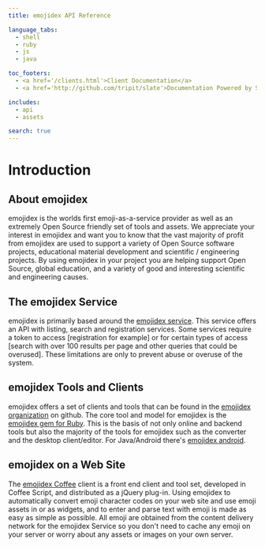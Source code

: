 ```yaml
---
title: emojidex API Reference

language_tabs:
  - shell
  - ruby
  - js
  - java

toc_footers:
  - <a href='/clients.html'>Client Documentation</a>
  - <a href='http://github.com/tripit/slate'>Documentation Powered by Slate</a>

includes:
  - api
  - assets

search: true
---
```


# Introduction
About emojidex
--------------
emojidex is the worlds first emoji-as-a-service provider as well as an extremely Open Source 
friendly set of tools and assets. We appreciate your interest in emojidex and want 
you to know that the vast majority of profit from emojidex are used to support a variety of Open 
Source software projects, educational material development and scientific / engineering projects.
By using emojidex in your project you are helping support Open Source, global education, and a 
variety of good and interesting scientific and engineering causes.  

The emojidex Service
--------------------
emojidex is primarily based around the [emojidex service](https://www.emojidex.com). This service
offers an API with listing, search and registration services. Some services require a token to 
access [registration for example] or for certain types of access [search with over 100 results 
per page and other queries that could be overused]. These limitations are only to prevent abuse 
or overuse of the system.

emojidex Tools and Clients
--------------------------
emojidex offers a set of clients and tools that can be found in the 
[emojidex organization](https://github.com/emojidex/) on github. The core tool and model for 
emojidex is the [emojidex gem for Ruby](https://github.com/emojidex/emojidex). This is the basis 
of not only online and backend tools but also the majority of the tools for emojidex such as the 
converter and the desktop client/editor. For Java/Android there's 
[emojidex android](https://github.com/emojidex/emojidex). 

emojidex on a Web Site
----------------------
The [emojidex Coffee](https://github.com/emojidex/emojidex-coffee) client is a front end client 
and tool set, developed in Coffee Script, and distributed as a jQuery plug-in. Using emojidex 
to automatically convert emoji character codes on your web site and use emoji assets in or as
widgets, and to enter and parse text with emoji is made as easy as simple as possible. All emoji 
are obtained from the content delivery network for the emojidex Service so you don't need to 
cache any emoji on your server or worry about any assets or images on your own server.

